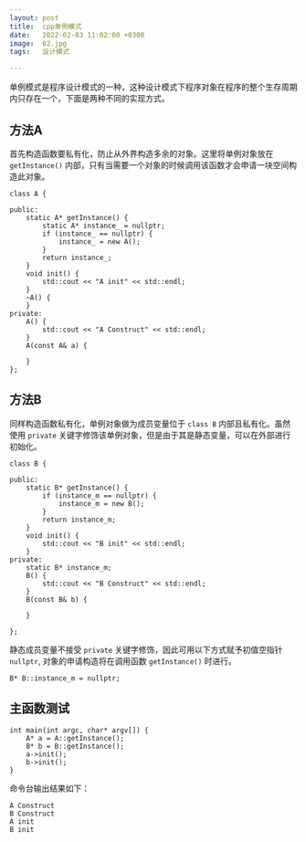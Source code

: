```yaml
---
layout: post
title:  cpp单例模式
date:   2022-02-03 11:02:00 +0300
image:  02.jpg
tags:   设计模式

---
```


单例模式是程序设计模式的一种，这种设计模式下程序对象在程序的整个生存周期内只存在一个，下面是两种不同的实现方式。

## 方法A
首先构造函数要私有化，防止从外界构造多余的对象。这里将单例对象放在 ```getInstance()``` 内部，只有当需要一个对象的时候调用该函数才会申请一块空间构造此对象。
```
class A {

public:
	static A* getInstance() {
		static A* instance_ = nullptr;
		if (instance_ == nullptr) {
			instance_ = new A();
		}
		return instance_;
	}
	void init() {
		std::cout << "A init" << std::endl;
	}
	~A() {
	}
private:
	A() {
		std::cout << "A Construct" << std::endl;
	}
	A(const A& a) {

	}
};
```
## 方法B
同样构造函数私有化，单例对象做为成员变量位于 ```class B``` 内部且私有化。虽然使用 ```private``` 关键字修饰该单例对象，但是由于其是静态变量，可以在外部进行初始化。
```
class B {

public:
	static B* getInstance() {
		if (instance_m == nullptr) {
			instance_m = new B();
		}
		return instance_m;
	}
	void init() {
		std::cout << "B init" << std::endl;
	}
private:
	static B* instance_m;
	B() {
		std::cout << "B Construct" << std::endl;
	}
	B(const B& b) {

	}

};
```
静态成员变量不接受 ```private``` 关键字修饰，因此可用以下方式赋予初值空指针 ```nullptr```, 对象的申请构造将在调用函数 ```getInstance()``` 时进行。
```
B* B::instance_m = nullptr;
```

## 主函数测试

```
int main(int argc, char* argv[]) {
	A* a = A::getInstance();
	B* b = B::getInstance();
	a->init();
	b->init();
}
```
命令台输出结果如下：
```
A Construct
B Construct
A init
B init
```
